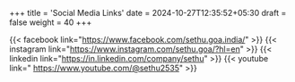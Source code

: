 +++
title = 'Social Media Links'
date = 2024-10-27T12:35:52+05:30
draft = false
weight = 40
+++

{{< facebook link="https://www.facebook.com/sethu.goa.india/" >}}
{{< instagram link="https://www.instagram.com/sethu.goa/?hl=en" >}}
{{< linkedin link="https://in.linkedin.com/company/sethu" >}}
{{< youtube link=" https://www.youtube.com/@sethu2535" >}}
